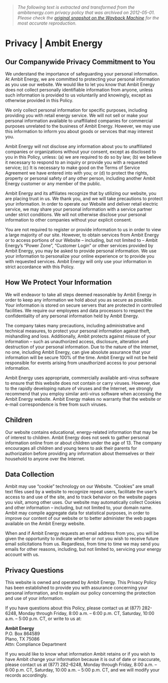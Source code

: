 > *The following text is extracted and transformed from the ambitenergy.com privacy policy that was archived on 2012-05-01. Please check the [original snapshot on the Wayback Machine](https://web.archive.org/web/20120501174124id_/http%3A//ww2.ambitenergy.com/privacy) for the most accurate reproduction.*

# Privacy | Ambit Energy

## Our Companywide Privacy Commitment to You

We understand the importance of safeguarding your personal information. At Ambit Energy, we are committed to protecting your personal information as you use our website. We would like to let you know that Ambit Energy does not collect personally identifiable information from anyone, unless such information is provided to us voluntarily and knowingly, except as otherwise provided in this Policy. 

We only collect personal information for specific purposes, including providing you with retail energy service. We will not sell or make your personal information available to unaffiliated companies for commercial purposes unrelated to the business of Ambit Energy. However, we may use this information to inform you about goods or services that may interest you. 

Ambit Energy will not disclose any information about you to unaffiliated companies or organizations without your consent, except as disclosed to you in this Policy, unless: (a) we are required to do so by law; (b) we believe it necessary to respond to an inquiry or provide you with a requested service; (c) It is necessary to make good on the Terms of Service Agreement we have entered into with you; or (d) to protect the rights, property or personal safety of any other person, including another Ambit Energy customer or any member of the public.

Ambit Energy and its affiliates recognize that by utilizing our website, you are placing trust in us. We thank you, and we will take precautions to protect your information. In order to operate our Website and deliver retail electric service, we may share your personal information with a service partner under strict conditions. We will not otherwise disclose your personal information to other companies without your explicit consent.

You are not required to register or provide information to us in order to view a large majority of our site. However, to obtain services from Ambit Energy or to access portions of our Website – including, but not limited to – Ambit Energy’s “Power Zone”, “Customer Login” or other services provided by Ambit Energy, you may be asked to provide personal information. We use your information to personalize your online experience or to provide you with requested services. Ambit Energy will only use your information in strict accordance with this Policy.

## How We Protect Your Information 

We will endeavor to take all steps deemed reasonable by Ambit Energy in order to keep any information we hold about you as secure as possible. Your information is stored on secure servers that are protected in controlled facilities. We require our employees and data processors to respect the confidentiality of any personal information held by Ambit Energy. 

The company takes many precautions, including administrative and technical measures, to protect your personal information against theft, mishandling and loss. Additionally, Ambit protects against misuse of your information – such as unauthorized access, disclosure, alteration and destruction of your personal information. Due to the nature of the Internet, no one, including Ambit Energy, can give absolute assurance that your information will be secure 100% of the time. Ambit Energy will not be held responsible for events arising from unauthorized access to your personal information.

Ambit Energy uses appropriate, commercially available anti-virus software to ensure that this website does not contain or carry viruses. However, due to the rapidly developing nature of viruses and the Internet, we strongly recommend that you employ similar anti-virus software when accessing the Ambit Energy website. Ambit Energy makes no warranty that the website or e-mail correspondence is free from such viruses.

## Children 

Our website contains educational, energy-related information that may be of interest to children. Ambit Energy does not seek to gather personal information online from or about children under the age of 13. The company encourages all children and young teens to ask their parents for authorization before providing any information about themselves or their household to anyone over the Internet.

## Data Collection 

Ambit may use “cookie” technology on our Website. “Cookies” are small text files used by a website to recognize repeat users, facilitate the user’s access to and use of the site, and to track behavior on the website pages you visit, among other uses. Our website may automatically collect Cookies and other information – including, but not limited to, your domain name. Ambit may compile aggregate data for statistical purposes, in order to improve our content of our website or to better administer the web pages available on the Ambit Energy website.

When and if Ambit Energy requests an email address from you, you will be given the opportunity to indicate whether or not you wish to receive future email solicitations from us. Regardless, from time to time we may send you emails for other reasons, including, but not limited to, servicing your energy account with us.

## Privacy Questions 

This website is owned and operated by Ambit Energy. This Privacy Policy has been established to provide you with assurance concerning your personal information, and to explain our policy concerning the protection and use of your information. 

If you have questions about this Policy, please contact us at (877) 282-6248, Monday through Friday, 8:00 a.m. – 6:00 p.m. CT, Saturday, 10:00 a.m. – 5:00 p.m. CT, or write to us at: 

**Ambit Energy**  
P.O. Box 864589  
Plano, TX 75086  
Attn: Compliance Department

If you would like to know what information Ambit retains or if you wish to have Ambit change your information because it is out of date or inaccurate, please contact us at (877) 282-6248, Monday through Friday, 8:00 a.m. – 6:00 p.m. CT, Saturday, 10:00 a.m. – 5:00 p.m. CT, and we will modify your records accordingly.
